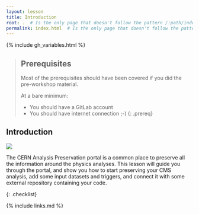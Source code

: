 ```yaml
---
layout: lesson
title: Introduction
root: .  # Is the only page that doesn't follow the pattern /:path/index.html
permalink: index.html  # Is the only page that doesn't follow the pattern /:path/index.html
---
```

{% include gh_variables.html %}

> ## Prerequisites
>
> Most of the prerequisites should have been covered if you did the
> pre-workshop material.
>
> At a bare minimum:
> - You should have a GitLab account
> - You should have internet connection ;-)
{: .prereq}

Introduction
------------
![](../fig/banner.png)

The CERN Analysis Preservation portal is a common place to preserve all the information around the physics analyses. This lesson will guide you through the portal, and show you how to start preserving your CMS analysis, add some input datasets and triggers, and connect it with some external repository containing your code.


{: .checklist}

{% include links.md %}
